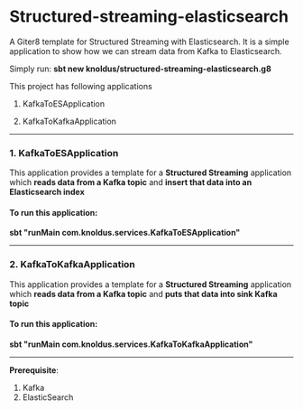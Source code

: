 # Structured-streaming-elasticsearch

A Giter8 template for Structured Streaming with Elasticsearch. It is a simple application to show how we can stream data from Kafka to Elasticsearch.

Simply run: **sbt new knoldus/structured-streaming-elasticsearch.g8**


This project has following applications

1. KafkaToESApplication

2. KafkaToKafkaApplication

***
### 1. KafkaToESApplication
This application provides a template for a **Structured Streaming**
application which **reads data from a Kafka topic** and **insert that
data into an Elasticsearch index**

#### To run this application:

**sbt "runMain com.knoldus.services.KafkaToESApplication"**

***

### 2. KafkaToKafkaApplication
This application provides a template for a **Structured Streaming**
application which **reads data from a Kafka topic** and **puts that
data into sink Kafka topic**

#### To run this application:

**sbt "runMain com.knoldus.services.KafkaToKafkaApplication"**

***


**Prerequisite**: 
 1. Kafka
 2. ElasticSearch 

